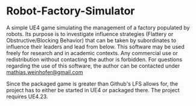# Robot-Factory-Simulator
A simple UE4 game simulating the management of a factory populated by robots. Its purpose is to investigate influence strategies (Flattery or Obstructive/Blocking Behavior) that can be taken by subordinates to influence their leaders and lead from below.  This software may be used freely for research and in academic contexts. Any commercial use or redistribution without contacting the author is forbidden.  For questions regarding the use of this software, the author can be contacted under mathias.weinhofer@gmail.com

Since the packaged game is greater than Github's LFS allows for, the project has to either be started in UE4 or packaged there. The project requires UE4.23.
